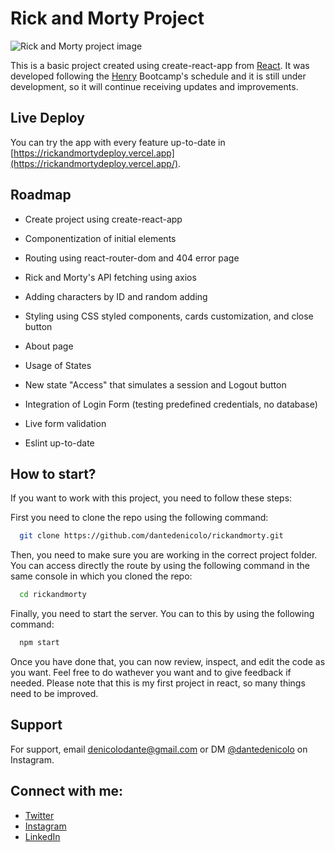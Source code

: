 
# Rick and Morty Project

![Rick and Morty project image](https://imgur.com/HdHbUe6.png)

This is a basic project created using create-react-app from [React](https://react.dev/). It was developed following the [Henry](https://soyhenry.com) Bootcamp's schedule and it is still under development, so it will continue receiving updates and improvements.

## Live Deploy

You can try the app with every feature up-to-date in [https://rickandmortydeploy.vercel.app](https://rickandmortydeploy.vercel.app/).
## Roadmap

- Create project using create-react-app

- Componentization of initial elements

- Routing using react-router-dom and 404 error page

- Rick and Morty's API fetching using axios

- Adding characters by ID and random adding

- Styling using CSS styled components, cards customization, and close button

- About page

- Usage of States

- New state "Access" that simulates a session and Logout button

- Integration of Login Form (testing predefined credentials, no database)

- Live form validation

- Eslint up-to-date


## How to start?

If you want to work with this project, you need to follow these steps:

First you need to clone the repo using the following command:
```bash
  git clone https://github.com/dantedenicolo/rickandmorty.git
```

Then, you need to make sure you are working in the correct project folder. You can access directly the route by using the following command in the same console in which you cloned the repo:
```bash
  cd rickandmorty
```

Finally, you need to start the server. You can to this by using the following command:
```bash
  npm start
```

Once you have done that, you can now review, inspect, and edit the code as you want. Feel free to do wathever you want and to give feedback if needed. Please note that this is my first project in react, so many things need to be improved.


## Support

For support, email denicolodante@gmail.com or DM [@dantedenicolo](https://instagram.com/dantedenicolo) on Instagram.

## Connect with me:

- [Twitter](https://twitter.com/dantutu_)
- [Instagram](https://instagram.com/dantedenicolo)
- [LinkedIn](https://www.linkedin.com/in/dantedenicolo/)
